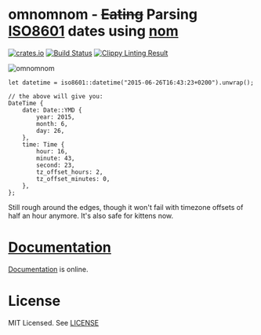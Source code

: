 # omnomnom - ~~Eating~~ Parsing [ISO8601][iso] dates using [nom][]

[![crates.io](http://meritbadge.herokuapp.com/iso8601)](https://crates.io/crates/iso8601)
[![Build Status](https://travis-ci.org/badboy/iso8601.svg?branch=master)](https://travis-ci.org/badboy/iso8601)
[![Clippy Linting Result](https://clippy.bashy.io/github/badboy/iso8601/master/badge.svg)](https://clippy.bashy.io/github/badboy/iso8601/master/log)

[iso]: https://en.wikipedia.org/wiki/ISO_8601
[nom]: https://github.com/Geal/nom

![omnomnom](http://24.media.tumblr.com/tumblr_lttcbyLaoP1r44hlho1_400.gif)

```rust,ignore
let datetime = iso8601::datetime("2015-06-26T16:43:23+0200").unwrap();

// the above will give you:
DateTime {
    date: Date::YMD {
        year: 2015,
        month: 6,
        day: 26,
    },
    time: Time {
        hour: 16,
        minute: 43,
        second: 23,
        tz_offset_hours: 2,
        tz_offset_minutes: 0,
    },
};
```

Still rough around the edges, though it won't fail with timezone offsets of half an hour anymore.
It's also safe for kittens now.

# [Documentation][docs]

[Documentation][docs] is online.

# License

MIT Licensed. See [LICENSE]()

[docs]: http://badboy.github.io/iso8601/iso8601/
